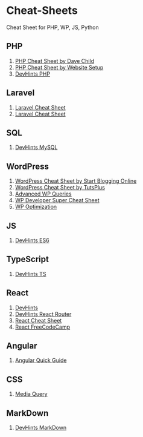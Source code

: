 # Cheat-Sheets
Cheat Sheet for PHP, WP, JS, Python

## PHP

1) [PHP Cheat Sheet by Dave Child](https://cheatography.com/davechild/cheat-sheets/php/)
2) [PHP Cheat Sheet by Website Setup](https://websitesetup.org/php-cheat-sheet/?unapproved=191820&moderation-hash=a01378041817ff6301ff6ab0eb626914#comment-191820)
3) [DevHints PHP](https://devhints.io/wip/php)


## Laravel

1) [Laravel Cheat Sheet](https://github.com/JesseObrien/laravel-cheatsheet/blob/master/Laravel%20Cheatsheet.pdf)
2) [Laravel Cheat Sheet](https://github.com/piotr-jura-udemy/laravel-cheat-sheet)


## SQL

1) [DevHints MySQL](https://devhints.io/mysql)


## WordPress

1) [WordPress Cheat Sheet by Start Blogging Online](https://startbloggingonline.com/wordpress-cheat-sheet/)
2) [WordPress Cheat Sheet by TutsPlus](https://code.tutsplus.com/articles/wordpress-cheat-sheet-the-loop-code-snippet--wp-22305)
3) [Advanced WP Queries](https://code.tutsplus.com/series/advanced-wordpress-queries--wp-33800)
4) [WP Developer Super Cheat Sheet](https://premium.wpmudev.org/blog/developer-super-cheat-sheet/)
5) [WP Optimization](https://codex.wordpress.org/WordPress_Optimization/Cheat_Sheet)


## JS

1) [DevHints ES6](https://devhints.io/es6)


## TypeScript

1) [DevHints TS](https://devhints.io/typescript)


## React

1) [DevHints](https://devhints.io/react)
2) [DevHints React Router](https://devhints.io/react-router)
3) [React Cheat Sheet](https://reactcheatsheet.com/)
4) [React FreeCodeCamp](https://www.freecodecamp.org/news/the-react-cheatsheet-for-2020/)

## Angular

1) [Angular Quick Guide](https://angular.io/guide/cheatsheet)


## CSS

1) [Media Query](https://mac-blog.org.ua/css-3-media-queries-cheat-sheet/)


## MarkDown

1) [DevHints MarkDown](https://devhints.io/markdown)
